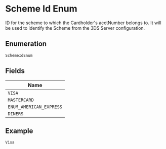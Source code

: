 
# Scheme Id Enum

ID for the scheme to which the Cardholder's acctNumber belongs to. It will be used to identify the Scheme from the 3DS Server configuration.

## Enumeration

`SchemeIdEnum`

## Fields

| Name |
|  --- |
| `VISA` |
| `MASTERCARD` |
| `ENUM_AMERICAN_EXPRESS` |
| `DINERS` |

## Example

```
Visa
```

